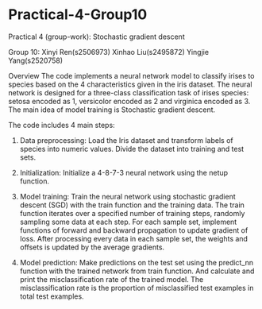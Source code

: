# Practical-4-Group10

Practical 4 (group-work): Stochastic gradient descent

Group 10:
Xinyi Ren(s2506973)
Xinhao Liu(s2495872)
Yingjie Yang(s2520758)

Overview
The code implements a neural network model to classify irises to species based
on the 4 characteristics given in the iris dataset. The neural network is
designed for a three-class classification task of irises species: setosa
encoded as 1, versicolor encoded as 2 and virginica encoded as 3. The main
idea of model training is Stochastic gradient descent.

The code includes 4 main steps:

1. Data preprocessing:
   Load the Iris dataset and transform labels of species into numeric values.
   Divide the dataset into training and test sets.

2. Initialization:
   Initialize a 4-8-7-3 neural network using the netup function.

3. Model training:
   Train the neural network using stochastic gradient descent (SGD) with the
   train function and the training data. The train function iterates over a
   specified number of training steps, randomly sampling some data at each step.
   For each sample set, implement functions of forward and backward propagation
   to update gradient of loss. After processing every data in each sample set,
   the weights and offsets is updated by the average gradients.

4. Model prediction:
   Make predictions on the test set using the predict_nn function with the trained
   network from train function. And calculate and print the misclassification
   rate of the trained model. The misclassification rate is the proportion of misclassified test examples in total test examples.
